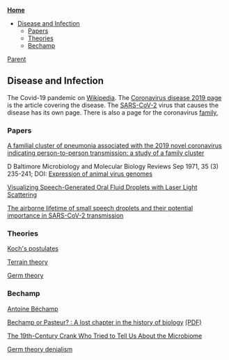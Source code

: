 <!-- START doctoc generated TOC please keep comment here to allow auto update -->
<!-- DON'T EDIT THIS SECTION, INSTEAD RE-RUN doctoc TO UPDATE -->
**[Home](#pages/blog/cv19/index)**

- [Disease and Infection](#disease-and-infection)
  - [Papers](#papers)
  - [Theories](#theories)
  - [Bechamp](#bechamp)

<!-- END doctoc generated TOC please keep comment here to allow auto update -->

[Parent](#pages/blog/cv19/index)

## Disease and Infection

The Covid-19 pandemic on [Wikipedia](https://en.wikipedia.org/wiki/COVID-19_pandemic). The [Coronavirus disease 2019 page](https://en.wikipedia.org/wiki/Coronavirus_disease_2019) is the article covering the disease.  The [SARS-CoV-2](https://en.wikipedia.org/wiki/Severe_acute_respiratory_syndrome_coronavirus_2) virus 
that causes the disease has its own page. There is also a page for the 
coronavirus [family](https://en.wikipedia.org/wiki/Coronavirus),



### Papers

[A familial cluster of pneumonia associated with the 2019 novel coronavirus indicating person-to-person transmission: a study of a family cluster](https://www.ncbi.nlm.nih.gov/pmc/articles/PMC7159286/)

D Baltimore
Microbiology and Molecular Biology Reviews Sep 1971, 35 (3) 235-241; DOI:
[Expression of animal virus genomes](https://mmbr.asm.org/content/mmbr/35/3/235.full-text.pdf)

[Visualizing Speech-Generated Oral Fluid Droplets with Laser Light Scattering](https://www.ncbi.nlm.nih.gov/pmc/articles/PMC7179962/)

[The airborne lifetime of small speech droplets and their potential importance in SARS-CoV-2 transmission](https://www.ncbi.nlm.nih.gov/pmc/articles/PMC7275719/)




### Theories

[Koch's postulates](https://en.wikipedia.org/wiki/Koch%27s_postulates)

[Terrain theory](https://en.wikipedia.org/wiki/Terrain_theory)

[Germ theory](https://en.wikipedia.org/wiki/Germ_theory)

### Bechamp

[Antoine Béchamp](https://en.wikipedia.org/wiki/Antoine_B%C3%A9champ)

[Bechamp or Pasteur? : A lost chapter in the history of biology](https://archive.org/details/bechamporpasteur00hume_0) [(PDF)](https://archive.org/download/bechamporpasteur00hume_0/bechamporpasteur00hume_0.pdf)

[The 19th-Century Crank Who Tried to Tell Us About the Microbiome](https://www.wired.com/story/the-19th-century-crank-who-tried-to-tell-us-about-the-microbiome/)

[Germ theory denialism](https://en.wikipedia.org/wiki/Germ_theory_denialism)


